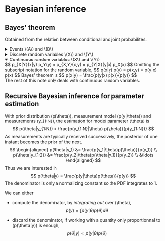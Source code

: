 # Bayesian inference

## Bayes' theorem
Obtained from the relation between conditional and joint probabilites.
<details>
<summary>Events \(A\) and \(B\)</summary>
$$
\mathbb{P}(A|B) \mathbb{P}(B) = \mathbb{P}(A,B) = \mathbb{P}(B|A) \mathbb{P}(A)
$$
$$
\mathbb{P}(A|B) = \frac{\mathbb{P}(B|A)\mathbb{P}(A)}{\mathbb{P}(A)}
$$
</details>

<details>
<summary>Discrete random variables \(X\) and \(Y\)</summary>
$$
p(X=x|Y=y) p(Y=y) = p(\lbrace X=x\rbrace ,\lbrace Y=y\rbrace) = p(Y=y|X=x) p(X=x)
$$
$$
p(X=x|Y=y) = \frac{p(Y=y|X=x) p(X=x)}{p(Y=y)}
$$
</details>

<details open>
<summary>Continuous random variables \(X\) and \(Y\)</summary>
$$
p_{X|Y}(x|y) p_Y(y) = p_{X,Y}(x,y) = p_{Y|X}(y|x) p_X(x)
$$
Omitting the subscript notation for the random variable,
$$
p(x|y) p(y) = p(x,y) = p(y|x) p(x)
$$
Bayes' theorem is
$$
p(x|y) = \frac{p(y|x) p(x)}{p(y)}
$$
</details>
The rest of this note only deals with continuous random variables. 




## Recursive Bayesian inference for parameter estimation
With prior distribution \(p(\theta)\), measurement model \(p(y|\theta)\) and measurements \(y_{1:N}\), the estimation for model parameter \(\theta\) is
$$
p(\theta|y_{1:N}) = \frac{p(y_{1:N}|\theta) p(\theta)}{p(y_{1:N})}
$$
As measurements are typically received successively, the posterior of one instant becomes the prior of the next.
$$
\begin{aligned}
p(\theta|y_1) &= \frac{p(y_1|\theta)p(\theta)}{p(y_1)} \\
p(\theta|y_{1:2}) &= \frac{p(y_2|\theta)p(\theta|y_1)}{p(y_2)} \\
&\ldots
\end{aligned}
$$
Thus we are interested in 
$$
p(\theta|y) = \frac{p(y|\theta)p(\theta)}{p(y)}
$$
The denominator is only a normalizing constant so the PDF integrates to 1.

We can either

- compute the denominator, by _integrating out_ over \(\theta\),
$$
p(y) = \int p(y|\theta)p(\theta)d\theta
$$

- discard the denominator, if working with a quantity only proportionnal to \(p(\theta|y)\) is enough,
$$
p(\theta|y) \propto p(y|\theta) p(\theta)
$$
